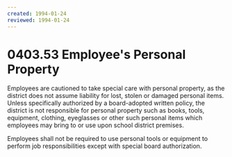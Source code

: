 ```yaml
---
created: 1994-01-24
reviewed: 1994-01-24
---
```


# 0403.53 Employee's Personal Property

Employees are cautioned to take special care with personal property, as the district does not assume liability for lost,
stolen or damaged personal items. Unless specifically authorized by a board-adopted written policy, the district is
not responsible for personal property such as books, tools, equipment, clothing, eyeglasses or other such personal
items which employees may bring to or use upon school district premises.

Employees shall not be required to use personal tools or equipment to perform job responsibilities except with
special board authorization.
